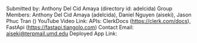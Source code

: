 Submitted by: Anthony Del Cid Amaya (directory id: adelcida) <bv>
Group Members: Anthony Del Cid Amaya (adelcida), Daniel Nguyen (aiseki), Jason Phuc Tran ()
YouTube Video Link: 
APIs: ClerkDocs (https://clerk.com/docs), FastApi (https://fastapi.tiangolo.com)
Contact Email: aiseki@terpmail.umd.edu
Deployed App Link: 

